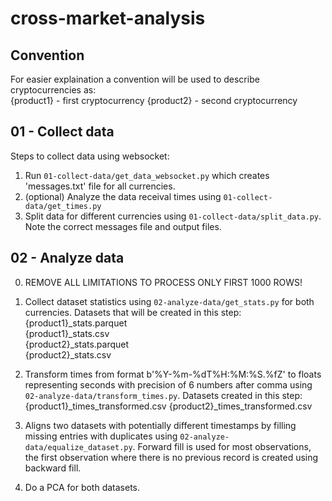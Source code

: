 # cross-market-analysis

## Convention
For easier explaination a convention will be used to describe cryptocurrencies as:  
{product1} - first cryptocurrency
{product2} - second cryptocurrency

## 01 - Collect data
Steps to collect data using websocket:
1. Run `01-collect-data/get_data_websocket.py` which creates 'messages.txt' file for all currencies.
2. (optional) Analyze the data receival times using `01-collect-data/get_times.py`
3. Split data for different currencies using `01-collect-data/split_data.py`. Note the correct messages file and output files.

## 02 - Analyze data
0. REMOVE ALL LIMITATIONS TO PROCESS ONLY FIRST 1000 ROWS!
1. Collect dataset statistics using `02-analyze-data/get_stats.py` for both currencies. Datasets that will be created in this step:  
{product1}_stats.parquet  
{product1}_stats.csv  
{product2}_stats.parquet  
{product2}_stats.csv

2. Transform times from format b'%Y-%m-%dT%H:%M:%S.%fZ' to floats representing seconds with precision of 6 numbers after comma using `02-analyze-data/transform_times.py`. Datasets created in this step:
{product1}_times_transformed.csv
{product2}_times_transformed.csv  

3. Aligns two datasets with potentially different timestamps by filling missing entries with duplicates using `02-analyze-data/equalize_dataset.py`. Forward fill is used for most observations, the first observation where there is no previous record is created using backward fill. 

3. Do a PCA for both datasets.